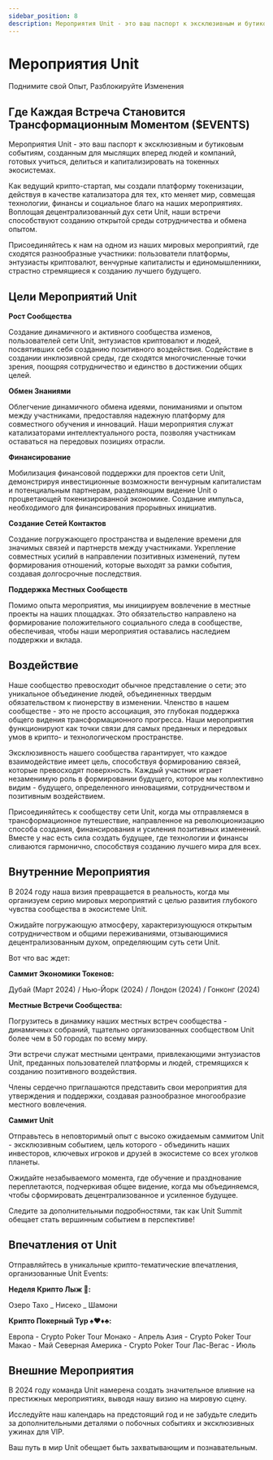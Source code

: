 ```yaml
---
sidebar_position: 8
description: Мероприятия Unit - это ваш паспорт к эксклюзивным и бутиковым событиям, созданным для мыслящих вперед людей и компаний, готовых учиться, делиться и капитализировать на токенных экосистемах.
---
```


# Мероприятия Unit

Поднимите свой Опыт, Разблокируйте Изменения

## Где Каждая Встреча Становится Трансформационным Моментом ($EVENTS)

Мероприятия Unit - это ваш паспорт к эксклюзивным и бутиковым событиям, созданным для мыслящих вперед людей и компаний, готовых учиться, делиться и капитализировать на токенных экосистемах.

Как ведущий крипто-стартап, мы создали платформу токенизации, действуя в качестве катализатора для тех, кто меняет мир, совмещая технологии, финансы и социальное благо на наших мероприятиях. Воплощая децентрализованный дух сети Unit, наши встречи способствуют созданию открытой среды сотрудничества и обмена опытом.

Присоединяйтесь к нам на одном из наших мировых мероприятий, где сходятся разнообразные участники: пользователи платформы, энтузиасты криптовалют, венчурные капиталисты и единомышленники, страстно стремящиеся к созданию лучшего будущего.

## Цели Мероприятий Unit

**Рост Сообщества**

Создание динамичного и активного сообщества изменов, пользователей сети Unit, энтузиастов криптовалют и людей, посвятивших себя созданию позитивного воздействия. Содействие в создании инклюзивной среды, где сходятся многочисленные точки зрения, поощряя сотрудничество и единство в достижении общих целей.

**Обмен Знаниями**

Облегчение динамичного обмена идеями, пониманиями и опытом между участниками, предоставляя надежную платформу для совместного обучения и инноваций. Наши мероприятия служат катализаторами интеллектуального роста, позволяя участникам оставаться на передовых позициях отрасли.

**Финансирование**

Мобилизация финансовой поддержки для проектов сети Unit, демонстрируя инвестиционные возможности венчурным капиталистам и потенциальным партнерам, разделяющим видение Unit о процветающей токенизированной экономике. Создание импульса, необходимого для финансирования прорывных инициатив.

**Создание Сетей Контактов**

Создание погружающего пространства и выделение времени для значимых связей и партнерств между участниками. Укрепление совместных усилий в направлении позитивных изменений, путем формирования отношений, которые выходят за рамки события, создавая долгосрочные последствия.

**Поддержка Местных Сообществ**

Помимо опыта мероприятия, мы инициируем вовлечение в местные проекты на наших площадках. Это обязательство направлено на формирование положительного социального следа в сообществе, обеспечивая, чтобы наши мероприятия оставались наследием поддержки и вклада.

## Воздействие

Наше сообщество превосходит обычное представление о сети; это уникальное объединение людей, объединенных твердым обязательством к пионерству в изменении. Членство в нашем сообществе - это не просто ассоциация, это глубокая поддержка общего видения трансформационного прогресса. Наши мероприятия функционируют как точки связи для самых преданных и передовых умов в крипто- и технологическом пространстве.

Эксклюзивность нашего сообщества гарантирует, что каждое взаимодействие имеет цель, способствуя формированию связей, которые превосходят поверхность. Каждый участник играет незаменимую роль в формировании будущего, которое мы коллективно видим - будущего, определенного инновациями, сотрудничеством и позитивным воздействием.

Присоединяйтесь к сообществу сети Unit, когда мы отправляемся в трансформационное путешествие, направленное на революционизацию способа создания, финансирования и усиления позитивных изменений. Вместе у нас есть сила создать будущее, где технологии и финансы сливаются гармонично, способствуя созданию лучшего мира для всех.

## Внутренние Мероприятия

В 2024 году наша визия превращается в реальность, когда мы организуем серию мировых мероприятий с целью развития глубокого чувства сообщества в экосистеме Unit.

Ожидайте погружающую атмосферу, характеризующуюся открытым сотрудничеством и общими переживаниями, отзывающимися децентрализованным духом, определяющим суть сети Unit.

Вот что вас ждет:

**Саммит Экономики Токенов:**

Дубай (Март 2024) / Нью-Йорк (2024) / Лондон (2024) / Гонконг (2024)

**Местные Встречи Сообщества:**

Погрузитесь в динамику наших местных встреч сообщества - динамичных собраний, тщательно организованных сообществом Unit более чем в 50 городах по всему миру.

Эти встречи служат местными центрами, привлекающими энтузиастов Unit, преданных пользователей платформы и людей, стремящихся к созданию позитивного воздействия.

Члены сердечно приглашаются представить свои мероприятия для утверждения и поддержки, создавая разнообразное многообразие местного вовлечения.

**Саммит Unit**

Отправьтесь в неповторимый опыт с высоко ожидаемым саммитом Unit - эксклюзивным событием, цель которого - объединить наших инвесторов, ключевых игроков и друзей в экосистеме со всех уголков планеты.

Ожидайте незабываемого момента, где обучение и празднование переплетаются, подчеркивая общее видение, когда мы объединяемся, чтобы сформировать децентрализованное и усиленное будущее.

Следите за дополнительными подробностями, так как Unit Summit обещает стать вершинным событием в перспективе!

## Впечатления от Unit

Отправляйтесь в уникальные крипто-тематические впечатления, организованные Unit Events:

**Неделя Крипто Лыж 🎿:**

Озеро Тахо _ Нисеко _ Шамони

**Крипто Покерный Тур ♠️♥️♦️♣️:**

Европа - Crypto Poker Tour Монако - Апрель
Азия - Crypto Poker Tour Макао - Май
Северная Америка - Crypto Poker Tour Лас-Вегас - Июль

## Внешние Мероприятия

В 2024 году команда Unit намерена создать значительное влияние на престижных мероприятиях, выводя нашу визию на мировую сцену.

Исследуйте наш календарь на предстоящий год и не забудьте следить за дополнительными деталями о побочных событиях и эксклюзивных ужинах для VIP.

Ваш путь в мир Unit обещает быть захватывающим и познавательным.
